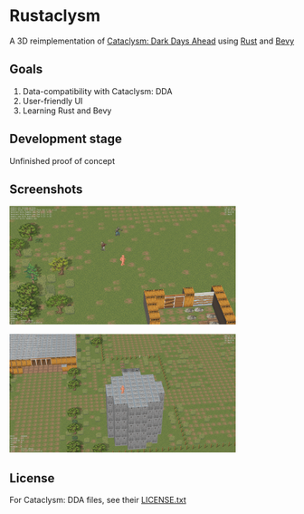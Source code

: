 # Rustaclysm

A 3D reimplementation of [Cataclysm: Dark Days Ahead](https://cataclysmdda.org/) using [Rust](https://www.rust-lang.org/) and [Bevy](https://bevyengine.org/)

## Goals

1. Data-compatibility with Cataclysm: DDA
2. User-friendly UI
3. Learning Rust and Bevy

## Development stage

Unfinished proof of concept

## Screenshots

[<img src="screenshots/field.png" alt="Field" width="400"/>](screenshots/field.png)

[<img src="screenshots/tower.png" alt="Tower" width="400"/>](screenshots/tower.png)

## License

For Cataclysm: DDA files, see their [LICENSE.txt](https://raw.githubusercontent.com/CleverRaven/Cataclysm-DDA/master/LICENSE.txt)
